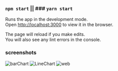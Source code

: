 
### `npm start` || ### `yarn start`

Runs the app in the development mode.\
Open [http://localhost:3000](http://localhost:3000) to view it in the browser.

The page will reload if you make edits.\
You will also see any lint errors in the console.


### screenshots






![barChart](https://user-images.githubusercontent.com/92675697/235304348-0a474f0a-6c7e-4cad-8fa0-c510f790be96.png)
![LineChart](https://user-images.githubusercontent.com/92675697/235304350-91871a4b-0679-4f71-af4d-3735d2de5c62.png)
![web](https://user-images.githubusercontent.com/92675697/235304353-ce903ab1-3db7-450e-ad4e-912c51685141.png)
